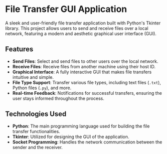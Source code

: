 # **File Transfer GUI Application**

A sleek and user-friendly file transfer application built with Python's Tkinter library. This project allows users to send and receive files over a local network, featuring a modern and aesthetic graphical user interface (GUI).

## **Features**

- **Send Files**: Select and send files to other users over the local network.
- **Receive Files**: Receive files from another machine using their host ID.
- **Graphical Interface**: A fully interactive GUI that makes file transfers intuitive and simple.
- **File Type Support**: Transfer various file types, including text files (`.txt`), Python files (`.py`), and more.
- **Real-time Feedback**: Notifications for successful transfers, ensuring the user stays informed throughout the process.

## **Technologies Used**

- **Python**: The main programming language used for building the file transfer functionalities.
- **Tkinter**: Utilized for designing the GUI of the application.
- **Socket Programming**: Handles the network communication between the sender and the receiver.
